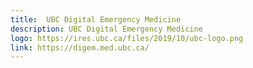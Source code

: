 ```yaml
---
title:  UBC Digital Emergency Medicine
description: UBC Digital Emergency Medicine
logo: https://ires.ubc.ca/files/2019/10/ubc-logo.png
link: https://digem.med.ubc.ca/
---
```

